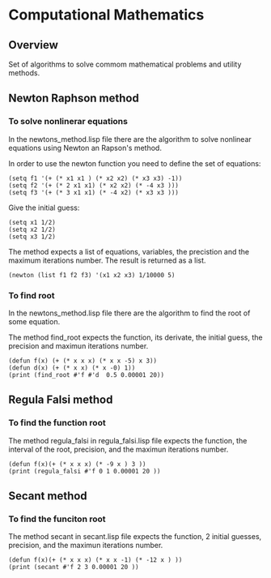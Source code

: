 Computational Mathematics
=========================

Overview
--------
Set of algorithms to solve commom mathematical problems and utility methods.

Newton Raphson method
---------------------

### To solve nonlinerar equations
In the newtons_method.lisp file there are the algorithm to solve nonlinear equations using Newton an Rapson's method.

In order to use the newton function you need to define the set of equations:

	(setq f1 '(+ (* x1 x1 ) (* x2 x2) (* x3 x3) -1))
	(setq f2 '(+ (* 2 x1 x1) (* x2 x2) (* -4 x3 )))
	(setq f3 '(+ (* 3 x1 x1) (* -4 x2) (* x3 x3 )))

Give the initial guess:

	(setq x1 1/2)
	(setq x2 1/2)
	(setq x3 1/2)

The method expects a list of equations, variables, the precistion and the maximum iterations number. The result is returned as a list. 
	
	(newton (list f1 f2 f3) '(x1 x2 x3) 1/10000 5)
	

### To find root
In the newtons_method.lisp file there are the algorithm to find the root of some equation.

The method find_root expects the function, its derivate, the initial guess, the precision and maximun iterations number.

	(defun f(x) (+ (* x x x) (* x x -5) x 3))
	(defun d(x) (+ (* x x) (* x -0) 1))
	(print (find_root #'f #'d  0.5 0.00001 20))

Regula Falsi method
-------------------

### To find the function root

The method regula_falsi in regula_falsi.lisp file expects the function, the interval of the root, precision, and the maximun iterations number.

	(defun f(x)(+ (* x x x) (* -9 x ) 3 ))
	(print (regula_falsi #'f 0 1 0.00001 20 ))
	
Secant method
-------------

### To find the funciton root

The method secant in secant.lisp file expects the function, 2 initial guesses, precision, and the maximun iterations number.

	(defun f(x)(+ (* x x x) (* x x -1) (* -12 x ) ))
	(print (secant #'f 2 3 0.00001 20 ))
